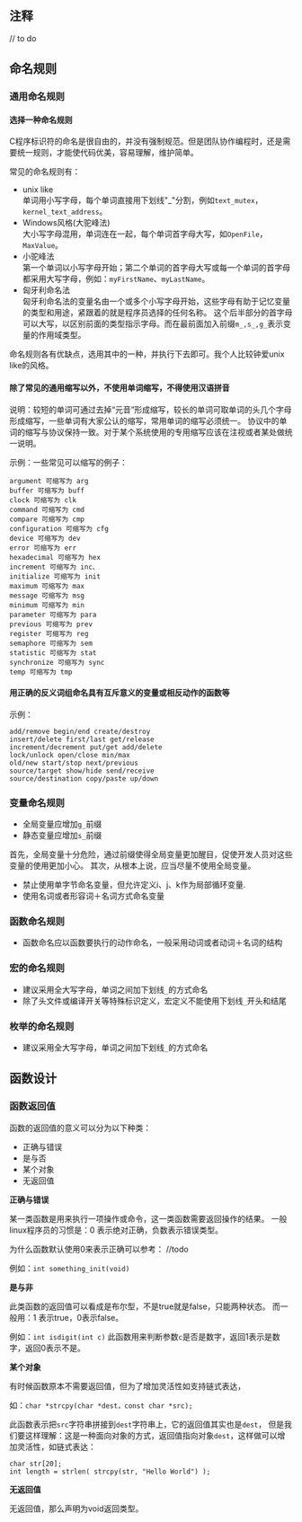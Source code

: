 
## 注释

// to do

## 命名规则

### 通用命名规则

#### 选择一种命名规则

C程序标识符的命名是很自由的，并没有强制规范。但是团队协作编程时，还是需要统一规则，才能使代码优美，容易理解，维护简单。

常见的命名规则有：
* unix like  
    单词用小写字母，每个单词直接用下划线"_"分割，例如`text_mutex`，`kernel_text_address`。
* Windows风格(大驼峰法)   
    大小写字母混用，单词连在一起，每个单词首字母大写，如`OpenFile`，`MaxValue`。
* 小驼峰法  
    第一个单词以小写字母开始；第二个单词的首字母大写或每一个单词的首字母都采用大写字母，例如：`myFirstName`、`myLastName`。
* 匈牙利命名法  
    匈牙利命名法的变量名由一个或多个小写字母开始，这些字母有助于记忆变量的类型和用途，紧跟着的就是程序员选择的任何名称。
    这个后半部分的首字母可以大写，以区别前面的类型指示字母。而在最前面加入前缀`m_,s_,g_`表示变量的作用域类型。

命名规则各有优缺点，选用其中的一种，并执行下去即可。我个人比较钟爱unix like的风格。

#### 除了常见的通用缩写以外，不使用单词缩写，不得使用汉语拼音

说明：较短的单词可通过去掉“元音”形成缩写，较长的单词可取单词的头几个字母形成缩写，一些单词有大家公认的缩写，常用单词的缩写必须统一。
协议中的单词的缩写与协议保持一致。对于某个系统使用的专用缩写应该在注视或者某处做统一说明。

示例：一些常见可以缩写的例子：
```
argument 可缩写为 arg
buffer 可缩写为 buff
clock 可缩写为 clk
command 可缩写为 cmd
compare 可缩写为 cmp
configuration 可缩写为 cfg
device 可缩写为 dev
error 可缩写为 err
hexadecimal 可缩写为 hex
increment 可缩写为 inc、
initialize 可缩写为 init
maximum 可缩写为 max
message 可缩写为 msg
minimum 可缩写为 min
parameter 可缩写为 para
previous 可缩写为 prev
register 可缩写为 reg
semaphore 可缩写为 sem
statistic 可缩写为 stat
synchronize 可缩写为 sync
temp 可缩写为 tmp
```

#### 用正确的反义词组命名具有互斥意义的变量或相反动作的函数等

示例：
```
add/remove begin/end create/destroy
insert/delete first/last get/release
increment/decrement put/get add/delete
lock/unlock open/close min/max
old/new start/stop next/previous
source/target show/hide send/receive
source/destination copy/paste up/down
```

### 变量命名规则

* 全局变量应增加`g_`前缀
* 静态变量应增加`s_`前缀

首先，全局变量十分危险，通过前缀使得全局变量更加醒目，促使开发人员对这些变量的使用更加小心。
其次，从根本上说，应当尽量不使用全局变量。

* 禁止使用单字节命名变量，但允许定义i、j、k作为局部循环变量.
* 使用名词或者形容词＋名词方式命名变量

### 函数命名规则

* 函数命名应以函数要执行的动作命名，一般采用动词或者动词＋名词的结构

### 宏的命名规则

* 建议采用全大写字母，单词之间加下划线`_`的方式命名
* 除了头文件或编译开关等特殊标识定义，宏定义不能使用下划线`_`开头和结尾

### 枚举的命名规则

* 建议采用全大写字母，单词之间加下划线`_`的方式命名


## 函数设计

### 函数返回值

函数的返回值的意义可以分为以下种类：
* 正确与错误
* 是与否
* 某个对象
* 无返回值

**正确与错误**

某一类函数是用来执行一项操作或命令，这一类函数需要返回操作的结果。
一般linux程序员的习惯是：0 表示绝对正确，负数表示错误类型。

为什么函数默认使用0来表示正确可以参考：
//todo

例如：`int something_init(void)`

**是与非**

此类函数的返回值可以看成是布尔型，不是true就是false，只能两种状态。
而一般用：1 表示true，0表示false。

例如：`int isdigit(int c)`
此函数用来判断参数`c`是否是数字，返回1表示是数字，返回0表示不是。

**某个对象**

有时候函数原本不需要返回值，但为了增加灵活性如支持链式表达，

如：`char *strcpy(char *dest，const char *src);`

此函数表示把`src`字符串拼接到`dest`字符串上，它的返回值其实也是`dest`，
但是我们要这样理解：这是一种面向对象的方式，返回值指向对象`dest`，这样做可以增加灵活性，如链式表达：

```
char str[20];
int length = strlen( strcpy(str, "Hello World") );
```

**无返回值**

无返回值，那么声明为void返回类型。

